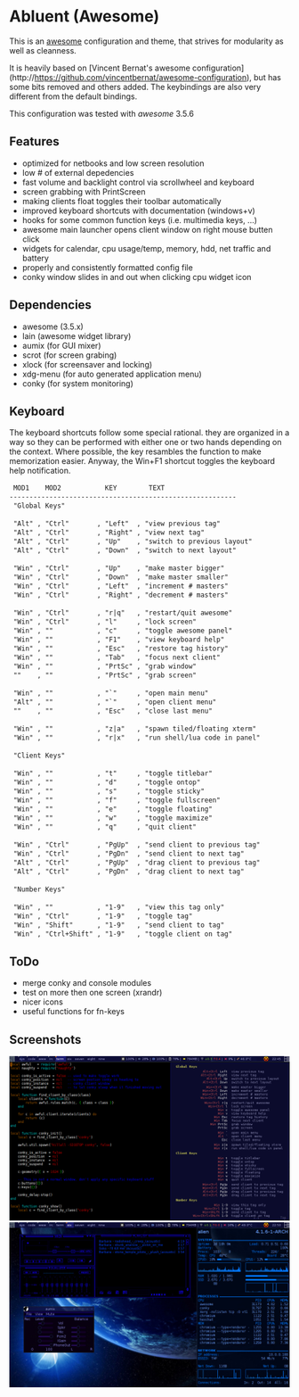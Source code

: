 # Abluent (Awesome)

This is an [awesome](http://awesome.naquadah.org) configuration
and theme, that strives for modularity as well as cleanness.

It is heavily based on [Vincent Bernat's awesome configuration]
(http://https://github.com/vincentbernat/awesome-configuration),
but has some bits removed and others added. The keybindings
are also very different from the default bindings.

This configuration was tested with _awesome_ 3.5.6

Features
--------

* optimized for netbooks and low screen resolution
* low # of external depedencies
* fast volume and backlight control via scrollwheel and keyboard
* screen grabbing with PrintScreen 
* making clients float toggles their toolbar automatically
* improved keyboard shortcuts with documentation (windows+v)
* hooks for some common function keys (i.e. multimedia keys, ...)
* awesome main launcher opens client window on right mouse butten click
* widgets for calendar, cpu usage/temp, memory, hdd, net traffic and battery
* properly and consistently formatted config file
* conky window slides in and out when clicking cpu widget icon

Dependencies
------------

* awesome (3.5.x)
* lain (awesome widget library)
* aumix (for GUI mixer)
* scrot (for screen grabing)
* xlock (for screensaver and locking)
* xdg-menu (for auto generated application menu)
* conky (for system monitoring)

Keyboard
--------

The keyboard shortcuts follow some special rational. they are
organized in a way so they can be performed with either one or
two hands depending on the context. Where possible, the key
resambles the function to make memorization easier. Anyway, the
Win+F1 shortcut toggles the keyboard help notification.

```
 MOD1    MOD2           KEY        TEXT
---------------------------------------------------------
 "Global Keys"

 "Alt" , "Ctrl"       , "Left"  , "view previous tag"
 "Alt" , "Ctrl"       , "Right" , "view next tag"
 "Alt" , "Ctrl"       , "Up"    , "switch to previous layout"
 "Alt" , "Ctrl"       , "Down"  , "switch to next layout"

 "Win" , "Ctrl"       , "Up"    , "make master bigger"
 "Win" , "Ctrl"       , "Down"  , "make master smaller"
 "Win" , "Ctrl"       , "Left"  , "increment # masters"
 "Win" , "Ctrl"       , "Right" , "decrement # masters"

 "Win" , "Ctrl"       , "r|q"   , "restart/quit awesome"
 "Win" , "Ctrl"       , "l"     , "lock screen"
 "Win" , ""           , "c"     , "toggle awesome panel"
 "Win" , ""           , "F1"    , "view keyboard help"
 "Win" , ""           , "Esc"   , "restore tag history"
 "Win" , ""           , "Tab"   , "focus next client"
 "Win" , ""           , "PrtSc" , "grab window"
 ""    , ""           , "PrtSc" , "grab screen"

 "Win" , ""           , "`"     , "open main menu"
 "Alt" , ""           , "`"     , "open client menu"
 ""    , ""           , "Esc"   , "close last menu"

 "Win" , ""           , "z|a"   , "spawn tiled/floating xterm"
 "Win" , ""           , "r|x"   , "run shell/lua code in panel"

 "Client Keys"

 "Win" , ""           , "t"     , "toggle titlebar"
 "Win" , ""           , "d"     , "toggle ontop"
 "Win" , ""           , "s"     , "toggle sticky"
 "Win" , ""           , "f"     , "toggle fullscreen"
 "Win" , ""           , "e"     , "toggle floating"
 "Win" , ""           , "w"     , "toggle maximize"
 "Win" , ""           , "q"     , "quit client"

 "Win" , "Ctrl"       , "PgUp"  , "send client to previous tag"
 "Win" , "Ctrl"       , "PgDn"  , "send client to next tag"
 "Alt" , "Ctrl"       , "PgUp"  , "drag client to previous tag"
 "Alt" , "Ctrl"       , "PgDn"  , "drag client to next tag"

 "Number Keys"

 "Win" , ""           , "1-9"   , "view this tag only"
 "Win" , "Ctrl"       , "1-9"   , "toggle tag"
 "Win" , "Shift"      , "1-9"   , "send client to tag"
 "Win" , "Ctrl+Shift" , "1-9"   , "toggle client on tag"
```

ToDo
----
* merge conky and console modules
* test on more then one screen (xrandr)
* nicer icons
* useful functions for fn-keys

Screenshots
-----------
![Screenshot 1](./doc/screenshot_1.png?raw=true "Screenshot 1: xterm + keyboard help")
![Screenshot 2](./doc/screenshot_2.jpg?raw=true "Screenshot 2: audacious + conky")
